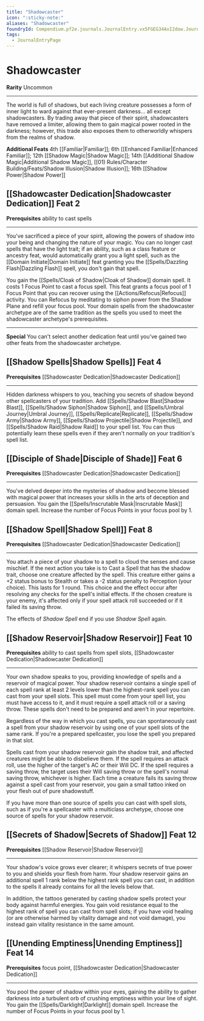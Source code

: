 ```yaml
---
title: "Shadowcaster"
icon: ":sticky-note:"
aliases: "Shadowcaster"
foundryId: Compendium.pf2e.journals.JournalEntry.vx5FGEG34AxI2dow.JournalEntryPage.wHs6IGCMaXsgFNop
tags:
  - JournalEntryPage
---
```


# Shadowcaster
**Rarity** Uncommon

* * *

The world is full of shadows, but each living creature possesses a form of inner light to ward against that ever-present darkness… all except shadowcasters. By trading away that piece of their spirit, shadowcasters have removed a limiter, allowing them to gain magical power rooted in the darkness; however, this trade also exposes them to otherworldly whispers from the realms of shadow.

**Additional Feats** 4th [[Familiar|Familiar]]; 6th [[Enhanced Familiar|Enhanced Familiar]]; 12th [[Shadow Magic|Shadow Magic]]; 14th [[Additional Shadow Magic|Additional Shadow Magic]], [[01) Rules/Character Building/Feats/Shadow Illusion|Shadow Illusion]]; 16th [[Shadow Power|Shadow Power]]

## [[Shadowcaster Dedication|Shadowcaster Dedication]] Feat 2

**Prerequisites** ability to cast spells

* * *

You've sacrificed a piece of your spirit, allowing the powers of shadow into your being and changing the nature of your magic. You can no longer cast spells that have the light trait; if an ability, such as a class feature or ancestry feat, would automatically grant you a light spell, such as the [[Domain Initiate|Domain Initiate]] feat granting you the [[Spells/Dazzling Flash|Dazzling Flash]] spell, you don't gain that spell.

You gain the [[Spells/Cloak of Shadow|Cloak of Shadow]] domain spell. It costs 1 Focus Point to cast a focus spell. This feat grants a focus pool of 1 Focus Point that you can recover using the [[Actions/Refocus|Refocus]] activity. You can Refocus by meditating to siphon power from the Shadow Plane and refill your focus pool. Your domain spells from the shadowcaster archetype are of the same tradition as the spells you used to meet the shadowcaster archetype's prerequisites.

* * *

**Special** You can't select another dedication feat until you've gained two other feats from the shadowcaster archetype.

## [[Shadow Spells|Shadow Spells]] Feat 4

**Prerequisites** [[Shadowcaster Dedication|Shadowcaster Dedication]]

* * *

Hidden darkness whispers to you, teaching you secrets of shadow beyond other spellcasters of your tradition. Add [[Spells/Shadow Blast|Shadow Blast]], [[Spells/Shadow Siphon|Shadow Siphon]], and [[Spells/Umbral Journey|Umbral Journey]], [[Spells/Replicate|Replicate]], [[Spells/Shadow Army|Shadow Army]], [[Spells/Shadow Projectile|Shadow Projectile]], and [[Spells/Shadow Raid|Shadow Raid]] to your spell list. You can thus potentially learn these spells even if they aren't normally on your tradition's spell list.

## [[Disciple of Shade|Disciple of Shade]] Feat 6

**Prerequisites** [[Shadowcaster Dedication|Shadowcaster Dedication]]

* * *

You've delved deeper into the mysteries of shadow and become blessed with magical power that increases your skills in the arts of deception and persuasion. You gain the [[Spells/Inscrutable Mask|Inscrutable Mask]] domain spell. Increase the number of Focus Points in your focus pool by 1.

## [[Shadow Spell|Shadow Spell]] Feat 8

**Prerequisites** [[Shadowcaster Dedication|Shadowcaster Dedication]]

* * *

You attach a piece of your shadow to a spell to cloud the senses and cause mischief. If the next action you take is to Cast a Spell that has the shadow trait, choose one creature affected by the spell. This creature either gains a +2 status bonus to Stealth or takes a -2 status penalty to Perception (your choice). This lasts for 1 round. This choice and the effect occur after resolving any checks for the spell's initial effects. If the chosen creature is your enemy, it's affected only if your spell attack roll succeeded or if it failed its saving throw.

The effects of _Shadow Spell_ end if you use _Shadow Spell_ again.

## [[Shadow Reservoir|Shadow Reservoir]] Feat 10

**Prerequisites** ability to cast spells from spell slots, [[Shadowcaster Dedication|Shadowcaster Dedication]]

* * *

Your own shadow speaks to you, providing knowledge of spells and a reservoir of magical power. Your shadow reservoir contains a single spell of each spell rank at least 2 levels lower than the highest-rank spell you can cast from your spell slots. This spell must come from your spell list, you must have access to it, and it must require a spell attack roll or a saving throw. These spells don't need to be prepared and aren't in your repertoire.

Regardless of the way in which you cast spells, you can spontaneously cast a spell from your shadow reservoir by using one of your spell slots of the same rank. If you're a prepared spellcaster, you lose the spell you prepared in that slot.

Spells cast from your shadow reservoir gain the shadow trait, and affected creatures might be able to disbelieve them. If the spell requires an attack roll, use the higher of the target's AC or their Will DC. If the spell requires a saving throw, the target uses their Will saving throw or the spell's normal saving throw, whichever is higher. Each time a creature fails its saving throw against a spell cast from your reservoir, you gain a small tattoo inked on your flesh out of pure shadowstuff.

If you have more than one source of spells you can cast with spell slots, such as if you're a spellcaster with a multiclass archetype, choose one source of spells for your shadow reservoir.

## [[Secrets of Shadow|Secrets of Shadow]] Feat 12

**Prerequisites** [[Shadow Reservoir|Shadow Reservoir]]

* * *

Your shadow's voice grows ever clearer; it whispers secrets of true power to you and shields your flesh from harm. Your shadow reservoir gains an additional spell 1 rank below the highest rank spell you can cast, in addition to the spells it already contains for all the levels below that.

In addition, the tattoos generated by casting shadow spells protect your body against harmful energies. You gain void resistance equal to the highest rank of spell you can cast from spell slots; if you have void healing (or are otherwise harmed by vitality damage and not void damage), you instead gain vitality resistance in the same amount.

## [[Unending Emptiness|Unending Emptiness]] Feat 14

**Prerequisites** focus point, [[Shadowcaster Dedication|Shadowcaster Dedication]]

* * *

You pool the power of shadow within your eyes, gaining the ability to gather darkness into a turbulent orb of crushing emptiness within your line of sight. You gain the [[Spells/Darklight|Darklight]] domain spell. Increase the number of Focus Points in your focus pool by 1.